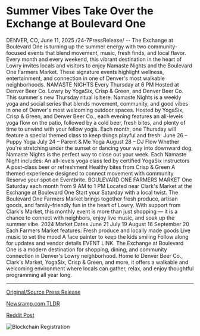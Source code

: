 # Summer Vibes Take Over the Exchange at Boulevard One

DENVER, CO, June 11, 2025 /24-7PressRelease/ -- The Exchange at Boulevard One is turning up the summer energy with two community-focused events that blend movement, music, fresh finds, and local flavor. Every month and every weekend, this vibrant destination in the heart of Lowry invites locals and visitors to enjoy Namaste Nights and the Boulevard One Farmers Market. These signature events highlight wellness, entertainment, and connection in one of Denver's most walkable neighborhoods.  NAMASTE NIGHTS Every Thursday at 6 PM Hosted at Denver Beer Co. Lowry by YogaSix, Crisp & Green, and Denver Beer Co. This summer's new Thursday ritual is here. Namaste Nights is a weekly yoga and social series that blends movement, community, and good vibes in one of Denver's most welcoming outdoor spaces. Hosted by YogaSix, Crisp & Green, and Denver Beer Co., each evening features an all-levels yoga flow on the patio, followed by a cold beer, fresh bites, and plenty of time to unwind with your fellow yogis.  Each month, one Thursday will feature a special themed class to keep things playful and fresh: June 26 – Puppy Yoga July 24 – Parent & Me Yoga August 28 – DJ Flow  Whether you're stretching under the sunset or dancing your way into downward dog, Namaste Nights is the perfect way to close out your week.  Each Namaste Night includes:  An all-levels yoga class led by certified YogaSix instructors A post-class beer or refreshment Healthy bites from Crisp & Green A themed experience designed to connect movement with community  Reserve your spot on Eventbrite.  BOULEVARD ONE FARMERS MARKET  One Saturday each month from 9 AM to 1 PM Located near Clark's Market at the Exchange at Boulevard One  Start your Saturday with a local twist. The Boulevard One Farmers Market brings together fresh produce, artisan goods, and family-friendly fun in the heart of Lowry. With support from Clark's Market, this monthly event is more than just shopping — it is a chance to connect with neighbors, enjoy live music, and soak up the summer vibe.  2024 Market Dates June 21 July 19 August 16 September 20  Each Farmers Market features:  Fresh produce and locally made goods Live music to set the mood A face painter to keep the kids smiling  Follow along for updates and vendor details EVENT LINK.  The Exchange at Boulevard One is a modern destination for shopping, dining, and community connection in Denver's Lowry neighborhood. Home to Denver Beer Co., Clark's Market, YogaSix, Crisp & Green, and more, it offers a walkable and welcoming environment where locals can gather, relax, and enjoy thoughtful programming all year long. 

---

[Original/Source Press Release](https://www.24-7pressrelease.com/press-release/523726/summer-vibes-take-over-the-exchange-at-boulevard-one)
                    

[Newsramp.com TLDR](https://newsramp.com/curated-news/denver-s-boulevard-one-hosts-summer-yoga-nights-farmers-market/97b82a53137ba3ea0cfda3da84ef2c26) 

 



[Reddit Post](https://www.reddit.com/r/Lifestyle_Culture/comments/1l8miak/denvers_boulevard_one_hosts_summer_yoga_nights/) 



![Blockchain Registration](https://cdn.newsramp.app/24-7PressRelease/qrcode/256/11/bosstvmQ.webp)